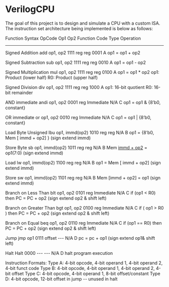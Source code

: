 # VerilogCPU
The goal of this project is to design and simulate a CPU with a custom ISA. The instruction set architecture being implemented is below as follows:

Function                      Syntax                OpCode      Op1         Op2           Function Code      Type       Operation
--------                      ------                ------      ---         ---           -------------      -----      ---------
Signed Addition               add op1, op2          1111        reg         reg           0001               A          op1 = op1 + op2

Signed Subtraction            sub op1, op2          1111        reg         reg           0010               A          op1 = op1 - op2

Signed Multiplication         mul op1, op2          1111        reg         reg           0100               A          op1 = op1 * op2
                                                                                                                        op1: Product (lower half)
                                                                                                                        R0:  Product (upper half)
                                                                                                                        
Signed Division               div op1, op2          1111        reg         reg           1000               A          op1: 16-bit quotient
                                                                                                                        R0: 16-bit remainder
                                                                                                                        
AND immediate                 andi op1, op2         0001        reg         Immediate     N/A                C          op1 = op1 & {8’b0, constant}

OR immediate                  or op1, op2           0010        reg         Immediate     N/A                C          op1 = op1 | {8’b0, constant}

Load Byte Unsigned            lbu op1, immd(op2)    1010        reg         reg           N/A                B          op1 = {8’b0, Mem [ immd + op2] } 
                                                                                                                        (sign extend  immd)

Store Byte                    sb op1, immd(op2)     1011        reg         reg           N/A                B          Mem [immd + op2](7:0) = op1(7:0)
                                                                                                                        (sign extend immd)

Load                          lw op1, immd(op2)     1100        reg         reg           N/A                B          op1 = Mem [ immd + op2]
                                                                                                                        (sign extend  immd)

Store                         sw op1, immd(op2)     1101        reg         reg           N/A                B          Mem [immd + op2] = op1
                                                                                                                        (sign extend immd)

Branch on Less Than           blt op1, op2          0101        reg         Immediate     N/A                C          if (op1 < R0) then PC = PC + op2
                                                                                                                        (sign extend op2 & shift left)

Branch on Greater Than        bgt op1, op2          0100        reg         Immediate     N/A                C          if ( op1 > R0 ) then PC = PC + op2
                                                                                                                        (sign extend op2 & shift left)

Branch on Equal               beq op1, op2          0110        reg         Immediate     N/A                C          if (op1 == R0) then PC = PC + op2
                                                                                                                        (sign extend op2 & shift left)

Jump                          jmp op1               0111        offset      ---           N/A                D          pc = pc + op1
                                                                                                                        (sign extend op1& shift left)

Halt                          Halt                  0000        ---         ---           N/A                D          halt program execution


Instruction Formats:
  Type A: 4-bit opcode, 4-bit operand 1, 4-bit operand 2, 4-bit funct code
  Type B: 4-bit opcode, 4-bit operand 1, 4-bit  operand 2, 4-bit offset
  Type C: 4-bit opcode, 4-bit operand 1, 8-bit offset/constant
  Type D: 4-bit opcode, 12-bit  offset in jump -- unused in halt
